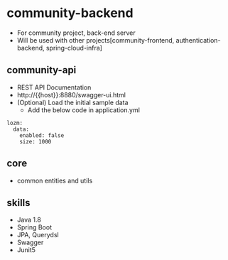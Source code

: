 # community-backend
* For community project, back-end server
* Will be used with other projects[community-frontend, authentication-backend, spring-cloud-infra]

## community-api
* REST API Documentation 
* http://{{host}}:8880/swagger-ui.html
* (Optional) Load the initial sample data
  * Add the below code in application.yml
```
lozm:
  data:
    enabled: false
    size: 1000
```

## core
* common entities and utils

## skills
* Java 1.8
* Spring Boot
* JPA, Querydsl
* Swagger
* Junit5
